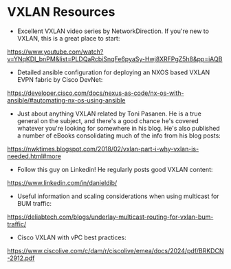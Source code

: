 # VXLAN Resources


* Excellent VXLAN video series by NetworkDirection. If you're new to VXLAN, this is a great place to start:

https://www.youtube.com/watch?v=YNqKDI_bnPM&list=PLDQaRcbiSnqFe6pyaSy-Hwj8XRFPgZ5h8&pp=iAQB


* Detailed ansible configuration for deploying an NXOS based VXLAN EVPN fabric by Cisco DevNet:

https://developer.cisco.com/docs/nexus-as-code/nx-os-with-ansible/#automating-nx-os-using-ansible


* Just about anything VXLAN related by Toni Pasanen. He is a true general on the subject, and there's a good chance he's covered whatever you're looking for somewhere in his blog. He's also published a number of eBooks consolidating much of the info from his blog posts:

https://nwktimes.blogspot.com/2018/02/vxlan-part-i-why-vxlan-is-needed.html#more


* Follow this guy on Linkedin! He regularly posts good VXLAN content:

https://www.linkedin.com/in/danieldib/


* Useful information and scaling considerations when using multicast for BUM traffic:

https://deliabtech.com/blogs/underlay-multicast-routing-for-vxlan-bum-traffic/


* Cisco VXLAN with vPC best practices:

https://www.ciscolive.com/c/dam/r/ciscolive/emea/docs/2024/pdf/BRKDCN-2912.pdf


